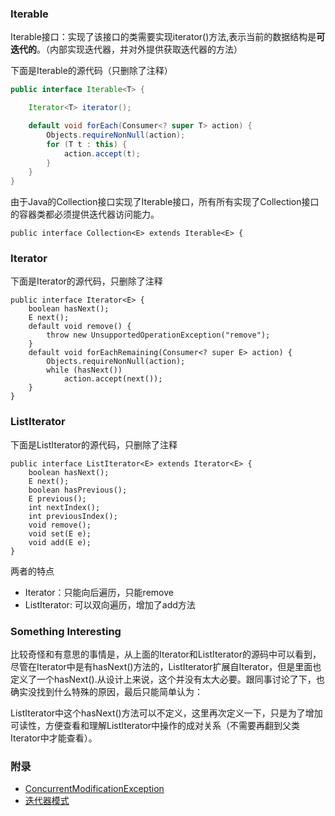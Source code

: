 ### Iterable

Iterable接口：实现了该接口的类需要实现iterator()方法,表示当前的数据结构是**可迭代的**。（内部实现迭代器，并对外提供获取迭代器的方法）

下面是Iterable的源代码（只删除了注释）

```java
public interface Iterable<T> {

    Iterator<T> iterator();

    default void forEach(Consumer<? super T> action) {
        Objects.requireNonNull(action);
        for (T t : this) {
            action.accept(t);
        }
    }
}
```

由于Java的Collection接口实现了Iterable接口，所有所有实现了Collection接口的容器类都必须提供迭代器访问能力。

```
public interface Collection<E> extends Iterable<E> {
```

### Iterator

下面是Iterator的源代码，只删除了注释

```
public interface Iterator<E> {
    boolean hasNext();
    E next();
    default void remove() {
        throw new UnsupportedOperationException("remove");
    }
    default void forEachRemaining(Consumer<? super E> action) {
        Objects.requireNonNull(action);
        while (hasNext())
            action.accept(next());
    }
}
```

### ListIterator

下面是ListIterator的源代码，只删除了注释

```
public interface ListIterator<E> extends Iterator<E> {
    boolean hasNext();
    E next();
    boolean hasPrevious();
    E previous();
    int nextIndex();
    int previousIndex();
    void remove();
    void set(E e);
    void add(E e);
}
```
两者的特点

* Iterator：只能向后遍历，只能remove
* ListIterator: 可以双向遍历，增加了add方法

### Something Interesting

比较奇怪和有意思的事情是，从上面的Iterator和ListIterator的源码中可以看到，尽管在Iterator中是有hasNext()方法的，ListIterator扩展自Iterator，但是里面也定义了一个hasNext().从设计上来说，这个并没有太大必要。跟同事讨论了下，也确实没找到什么特殊的原因，最后只能简单认为：

ListIterator中这个hasNext()方法可以不定义，这里再次定义一下，只是为了增加可读性，方便查看和理解ListIterator中操作的成对关系（不需要再翻到父类Iterator中才能查看）。

### 附录

* [ConcurrentModificationException](https://chchaooo.github.io/2018/06/11/ConcurrentModificationException/)
* [迭代器模式]()

